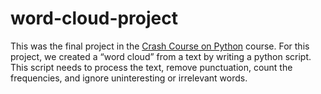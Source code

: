 # word-cloud-project
This was the final project in the [Crash Course on Python](https://www.coursera.org/learn/python-crash-course) course.
For this project, we created a “word cloud” from a text by writing a python script. This script needs to process the text, remove punctuation, count the frequencies, and ignore uninteresting or irrelevant words. 

